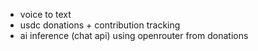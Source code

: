 - voice to text
- usdc donations + contribution tracking
- ai inference (chat api) using openrouter from donations